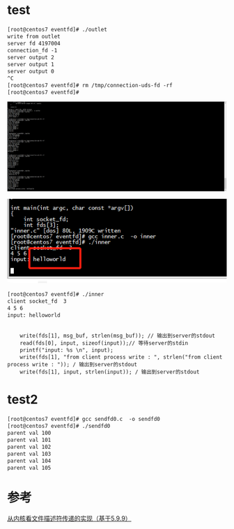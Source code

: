 
# test

```
[root@centos7 eventfd]# ./outlet 
write from outlet
server fd 4197004 
connection_fd -1 
server output 2 
server output 1 
server output 0 
^C
[root@centos7 eventfd]# rm /tmp/connection-uds-fd -rf
[root@centos7 eventfd]# 
```


![image](server.png)

![image](client.png)

```
[root@centos7 eventfd]# ./inner 
client socket_fd  3 
4 5 6 
input: helloworld
 
```


```
    write(fds[1], msg_buf, strlen(msg_buf)); // 输出到server的stdout
    read(fds[0], input, sizeof(input));// 等待server的stdin
    printf("input: %s \n", input);
    write(fds[1], "from client process write : ", strlen("from client process write : ")); / 输出到server的stdout
    write(fds[1], input, strlen(input)); / 输出到server的stdout
```

# test2

```
[root@centos7 eventfd]# gcc sendfd0.c  -o sendfd0
[root@centos7 eventfd]# ./sendfd0
parent val 100
parent val 101
parent val 102
parent val 103
parent val 104
parent val 105
```

# 参考

[从内核看文件描述符传递的实现（基于5.9.9）](https://cloud.tencent.com/developer/article/1844164)